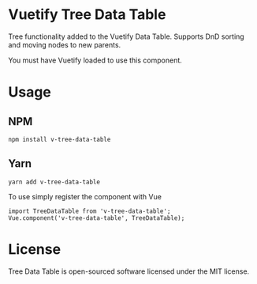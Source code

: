# Vuetify Tree Data Table

Tree functionality added to the Vuetify Data Table. Supports DnD sorting and moving nodes to new parents.

You must have Vuetify loaded to use this component.

# Usage

## NPM

```
npm install v-tree-data-table
```

## Yarn

```
yarn add v-tree-data-table
```

To use simply register the component with Vue

```
import TreeDataTable from 'v-tree-data-table';
Vue.component('v-tree-data-table', TreeDataTable);
```

# License

Tree Data Table is open-sourced software licensed under the MIT license.


